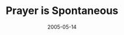 ---
layout: message
category: message
series: "Fresh Breath"
title: "Prayer is Spontaneous"
date: 2005-05-14
message_id: 120
---